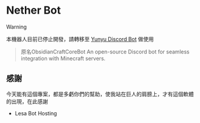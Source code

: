 # Nether Bot

> [!WARNING]
> 本機器人目前已停止開發，請轉移至 [Yunyu Discord Bot](https://510208.github.io/yunyu-site/) 做使用

> 原名ObsidianCraftCoreBot
An open-source Discord bot for seamless integration with Minecraft servers.

## 感謝

今天能有這個專案，都是多虧你們的幫助，使我站在巨人的肩膀上，才有這個軟體的出現，在此感謝

- Lesa Bot Hosting
